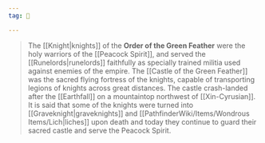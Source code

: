 ```yaml
---
tag: 👥

---
```

> The [[Knight|knights]] of the **Order of the Green Feather** were the holy warriors of the [[Peacock Spirit]], and served the [[Runelords|runelords]] faithfully as specially trained militia used against enemies of the empire. The [[Castle of the Green Feather]] was the sacred flying fortress of the knights, capable of transporting legions of knights across great distances. The castle crash-landed after the [[Earthfall]] on a mountaintop northwest of [[Xin-Cyrusian]]. It is said that some of the knights were turned into [[Graveknight|graveknights]] and [[PathfinderWiki/Items/Wondrous Items/Lich|liches]] upon death and today they continue to guard their sacred castle and serve the Peacock Spirit.







